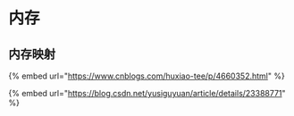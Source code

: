 # 内存

## 内存映射

{% embed url="https://www.cnblogs.com/huxiao-tee/p/4660352.html" %}

{% embed url="https://blog.csdn.net/yusiguyuan/article/details/23388771" %}



